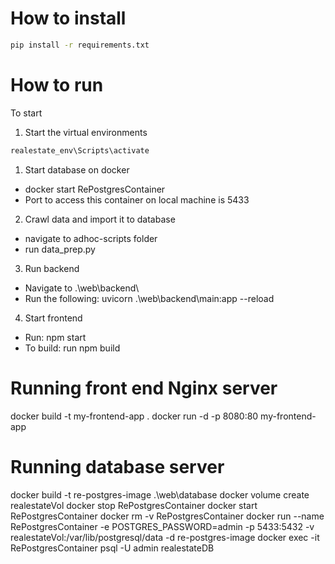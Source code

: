# How to install

```bash
pip install -r requirements.txt
```

# How to run

To start
1. Start the virtual environments
```bash
realestate_env\Scripts\activate
```

1. Start database on docker
- docker start RePostgresContainer
- Port to access this container on local machine is 5433

2. Crawl data and import it to database
- navigate to adhoc-scripts folder
- run data_prep.py

3. Run backend
- Navigate to .\web\backend\
- Run the following:
    uvicorn .\web\backend\main:app --reload

4. Start frontend
- Run: npm start
- To build: run npm build



# Running front end Nginx server
docker build -t my-frontend-app .
docker run -d -p 8080:80 my-frontend-app

# Running database server
docker build -t re-postgres-image .\web\database
docker volume create realestateVol
docker stop RePostgresContainer
docker start RePostgresContainer
docker rm -v RePostgresContainer
docker run --name RePostgresContainer -e POSTGRES_PASSWORD=admin -p 5433:5432 -v realestateVol:/var/lib/postgresql/data -d re-postgres-image
docker exec -it RePostgresContainer psql -U admin realestateDB

